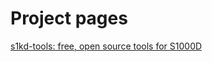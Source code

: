 # Project pages
[s1kd-tools: free, open source tools for S1000D](https://kibook.github.io/s1kd-tools)
